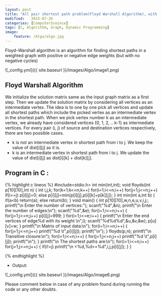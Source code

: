 ```yaml
---
layout: post
title: "All pair shortest path problem(Floyd Warshall Algorithm), with C Program Example"
modified:   2015-07-26
categories: [ComputerSceince]
tags: [C, Algorithm, Graph, Dynamic Programming]
image:
    feature: /Algo/algo.jpg
---
```

Floyd–Warshall algorithm is an algorithm for finding shortest paths in a weighted graph with positive or negative edge weights (but with no negative cycles)

![_config.yml]({{ site.baseurl }}/images/Algo/image1.png)

## Floyd Warshall Algorithm
We initialize the solution matrix same as the input graph matrix as a first step. Then we update the solution matrix by considering all vertices as an intermediate vertex. The idea is to one by one pick all vertices and update all shortest paths which include the picked vertex as an intermediate vertex in the shortest path. When we pick vertex number k as an intermediate vertex, we already have considered vertices {0, 1, 2, .. k-1} as intermediate vertices. For every pair (i, j) of source and destination vertices respectively, there are two possible cases.


- k is not an intermediate vertex in shortest path from i to j. We keep the value of dist[i][j] as it is.
- k is an intermediate vertex in shortest path from i to j. We update the value of dist[i][j] as dist[i][k] + dist[k][j].

## Program in C :

{% highlight c lineos %}
#include<stdio.h>
int min(int,int);
void floyds(int p[10][10],int n)
{
 int i,j,k;
 for(k=1;k<=n;k++)
  for(i=1;i<=n;i++)
   for(j=1;j<=n;j++)
    if(i==j)
     p[i][j]=0;
    else
     p[i][j]=min(p[i][j],p[i][k]+p[k][j]);
}
int min(int a,int b)
{
 if(a<b)
  return(a);
 else
  return(b);
}
void main()
{
 int p[10][10],w,n,e,u,v,i,j;;
 printf("\n Enter the number of vertices:");
 scanf("%d",&n);
 printf("\n Enter the number of edges:\n");
 scanf("%d",&e);
 for(i=1;i<=n;i++)
 {
  for(j=1;j<=n;j++)
   p[i][j]=999;
 }
 for(i=1;i<=e;i++)
 {
  printf("\n Enter the end vertices of edge%d with its weight \n",i);
  scanf("%d%d%d",&u,&v,&w);
  p[u][v]=w;
 }
 printf("\n Matrix of input data:\n");
 for(i=1;i<=n;i++)
 {
  for(j=1;j<=n;j++)
   printf("%d \t",p[i][j]);
  printf("\n");
 }
 floyds(p,n);
 printf("\n Transitive closure:\n");
 for(i=1;i<=n;i++)
 {
  for(j=1;j<=n;j++)
   printf("%d \t",p[i][j]);
  printf("\n");
 }
 printf("\n The shortest paths are:\n");
 for(i=1;i<=n;i++)
  for(j=1;j<=n;j++)
  {
   if(i!=j)
    printf("\n <%d,%d>=%d",i,j,p[i][j]);
  }
}

{% endhighlight %}


- Output:


![_config.yml]({{ site.baseurl }}/images/Algo/image6.png)



Please comment below in case of any problem found during running the code or any other doubts.
